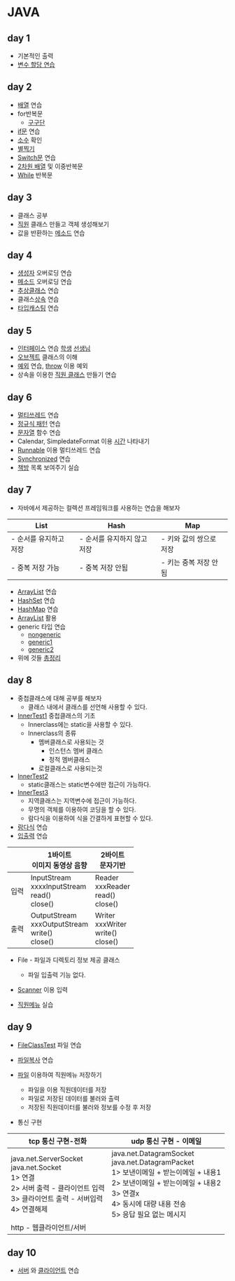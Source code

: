 # JAVA

## day 1

* 기본적인 출력 
* [변수 할당 연습](./day1/src/day1_test/VariableTest.java)

## day 2

* [배열](./day2/src/day2/ArrayTest.java) 연습
* for반복문 
  * [구구단](./day2/src/day2/GugudanTest.java)
* [if문](./day2/src/day2/IfTest.java) 연습
* [소수](./day2/src/day2/PrimeNumberTest.java) 확인
* [별찍기](./day2/src/day2/StarTest.java)
* [Switch문](./day2/src/day2/SwitchTest.java) 연습
* [2차원 배열](./day2/src/day2/TwoArrayTest.java) 및 이중반복문
* [While](./day2/src/day2/WhileTest.java) 반복문

## day 3

* 클래스 공부
* [직원](./day3/src/day3/EmployeeTest.java) 클래스 만들고 객체 생성해보기
* 값을 반환하는 [메소드](./day3/src/day3/ReturnTypeTest.java) 연습

## day 4

* [생성자](./day4/src/day4/ConstructorTest.java) 오버로딩 연습
* [메소드](./day4/src/day4/OverloadTest.java) 오버로딩 연습
* [추상클래스](./day4/src/edu/AbstractTest.java) 연습
* 클래스[상속](./day4/src/edu/InheritanceTest.java) 연습
* [타입캐스팅](./day4/src/edu/TypeCastingTest.java) 연습

## day 5

* [인터페이스](./day5/src/day5/InterfaceTest.java) 연습 [학생](./day5/src/day5/Student.java) [선생님](./day5/src/day5/Teacher.java)
* [오브젝트](./day5/src/day5/ObjectClassTest.java) 클래스의 이해
* [예외](./day5/src/day5/ExceptionTest.java) 연습, [throw](./day5/src/day5/ThrowsTest.java) 이용 예외
* 상속을 이용한 [직원 클래스](./day5/src/day5/SalaryTest.java) 만들기 연습

## day 6

* [멀티쓰레드](./day6/src/day6/MultiThreadTest.java) 연습
* [정규식 패턴](./day6/src/day6/PatternTest.java) 연습
* [문자열](./day6/src/day6/StringTest.java) 함수 연습
* Calendar, SimpledateFormat 이용 [시간](./day6/src/day6/TimeTest.java) 나타내기
* [Runnable](./day6/src/runna/MultiThreadTest.java) 이용 멀티쓰레드 연습
* [Synchronized](./day6/src/day6/SynchronizedTest.java) 연습
* [책방](./day6/src/day6/BookStrore.java) 목록 보여주기 실습

## day 7

* 자바에서 제공하는 컬렉션 프레임워크를 사용하는 연습을 해보자

| List                   | Hash                        | Map                     |
| ---------------------- | --------------------------- | ----------------------- |
| - 순서를 유지하고 저장 | - 순서를 유지하지 않고 저장 | - 키와 값의 쌍으로 저장 |
| - 중복 저장 가능       | - 중복 저장 안됨            | - 키는 중복 저장 안됨   |



* [ArrayList](./day7/src/day7/ArrayListTest.java) 연습
* [HashSet](./day7/src/day7/HashSetTest.java) 연습
* [HashMap](./day7/src/day7/PhoneMapTest.java) 연습
* [ArrayList](./day7/src/day7/SameSentenceTest.java) 활용
* generic 타입 연습
  * [nongeneric](./day7/src/nongeneric/GenericTest.java)
  * [generic1](./day7/src/generic1/GenericTest.java)
  * [generic2](./day7/src/generic2/GenericTest.java)
* 위에 것들 [총정리](./day7/src/day7/StudentMapTest.java)

## day 8

* 중첩클래스에 대해 공부를 해보자
  * 클래스 내에서 클래스를 선언해 사용할 수 있다.
* [InnerTest1](./day8/src/day8/InnerTest1.java) 중첩클래스의 기초
  * Innerclass에는 static을 사용할 수 있다.
  * Innerclass의 종류
    * 멤버클래스로 사용되는 것
      * 인스턴스 멤버 클래스
      * 정적 멤버클래스
    * 로컬클래스로 사용되는것
* [InnerTest2](./day8/src/day8/InnerTest2.java) 
  * static클래스는 static변수에만 접근이 가능하다.
* [InnerTest3](./day8/src/day8/InnerTest3.java) 
  * 지역클래스는 지역변수에 접근이 가능하다.
  * 무명의 객체를 이용하여 코딩을 할 수 있다.
  * 람다식을 이용하여 식을 간결하게 표현할 수 있다.
* [람다식](./day8/src/day8/FunctionalTest.java) 연습
* [입출력](./day8/src/io/SystemInTest.java) 연습

|      | 1바이트<br />이미지 동영상 음향                             | 2바이트<br />문자기반                           |
| ---- | ----------------------------------------------------------- | ----------------------------------------------- |
| 입력 | InputStream<br />xxxxInputStream<br />read()<br />close()   | Reader<br />xxxReader<br />read()<br />close()  |
| 출력 | OutputStream<br />xxxOutputStream<br />write()<br />close() | Writer<br />xxxWriter<br />write()<br />close() |

* File - 파일과 디렉토리 정보 제공 클래스
  * 파일 입출력 기능 없다.

* [Scanner](./day8/src/io/ScannerTest.java) 이용 입력

* [직원메뉴](./day8/src/day8/EmployeeMenuTest.java) 실습

## day 9

* [FileClassTest](./day9/src/day9/FileClassTest.java) 파일 연습
* [파일복사](./day9/src/day9/FileCopyTest.java) 연습
* [파일](./day9/src/day9/EmployeeMenuTest.java) 이용하여 직원메뉴 저장하기
  * 파일을 이용 직원데이터를 저장
  * 파일로 저장된 데이터를 불러와 출력
  * 저장된 직원데이터를 불러와 정보를 수정 후 저장

* 통신 구현

| tcp 통신 구현-전화                                           | udp 통신 구현 - 이메일                                       |
| ------------------------------------------------------------ | ------------------------------------------------------------ |
| java.net.ServerSocket<br />java.net.Socket<br />1> 연결<br />2> 서버 출력 - 클라이언트 입력<br />3> 클라이언트 출력 - 서버입력<br />4> 연결해제<br /> | java.net.DatagramSocket<br />java.net.DatagramPacket<br />1> 보낸이메일 + 받는이메일 + 내용1<br />2> 보낸이메일 + 받는이메일 + 내용2<br />3> 연결x<br />4> 동시에 대량 내용 전송<br />5> 응답 필요 없는 메시지 |
| http - 웹클라이언트/서버                                     |                                                              |

## day 10

* [서버](./day10/src/server/TCPServer.java) 와 [클라이언트](./day10/src/client/TCPClient.java) 연습

